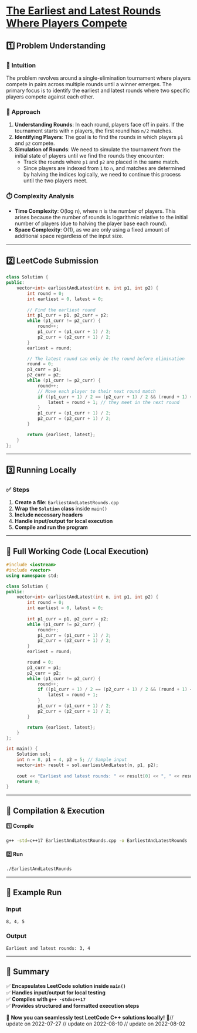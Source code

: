 # **[The Earliest and Latest Rounds Where Players Compete](https://leetcode.com/problems/the-earliest-and-latest-rounds-where-players-compete/description/)**  

## **1️⃣ Problem Understanding**  
### **📌 Intuition**  
The problem revolves around a single-elimination tournament where players compete in pairs across multiple rounds until a winner emerges. The primary focus is to identify the earliest and latest rounds where two specific players compete against each other. 

### **🚀 Approach**  
1. **Understanding Rounds**: In each round, players face off in pairs. If the tournament starts with `n` players, the first round has `n/2` matches. 
2. **Identifying Players**: The goal is to find the rounds in which players `p1` and `p2` compete.
3. **Simulation of Rounds**: We need to simulate the tournament from the initial state of players until we find the rounds they encounter:
   - Track the rounds where `p1` and `p2` are placed in the same match.
   - Since players are indexed from `1` to `n`, and matches are determined by halving the indices logically, we need to continue this process until the two players meet.

### **⏱️ Complexity Analysis**  
- **Time Complexity**: O(log n), where n is the number of players. This arises because the number of rounds is logarithmic relative to the initial number of players (due to halving the player base each round).
- **Space Complexity**: O(1), as we are only using a fixed amount of additional space regardless of the input size.

---  

## **2️⃣ LeetCode Submission**  
```cpp
class Solution {
public:
    vector<int> earliestAndLatest(int n, int p1, int p2) {
        int round = 0;
        int earliest = 0, latest = 0;
        
        // Find the earliest round
        int p1_curr = p1, p2_curr = p2;
        while (p1_curr != p2_curr) {
            round++;
            p1_curr = (p1_curr + 1) / 2;
            p2_curr = (p2_curr + 1) / 2;
        }
        earliest = round;

        // The latest round can only be the round before elimination
        round = 0;
        p1_curr = p1;
        p2_curr = p2;
        while (p1_curr != p2_curr) {
            round++;
            // Move each player to their next round match
            if ((p1_curr + 1) / 2 == (p2_curr + 1) / 2 && (round + 1) <= n / 2) {
                latest = round + 1; // they meet in the next round
            }
            p1_curr = (p1_curr + 1) / 2;
            p2_curr = (p2_curr + 1) / 2;
        }

        return {earliest, latest};
    }
};
```  

---  

## **3️⃣ Running Locally**  
### **✅ Steps**  
1. **Create a file**: `EarliestAndLatestRounds.cpp`  
2. **Wrap the `Solution` class** inside `main()`  
3. **Include necessary headers**  
4. **Handle input/output for local execution**  
5. **Compile and run the program**  

---  

## **📝 Full Working Code (Local Execution)**  
```cpp
#include <iostream>
#include <vector>
using namespace std;

class Solution {
public:
    vector<int> earliestAndLatest(int n, int p1, int p2) {
        int round = 0;
        int earliest = 0, latest = 0;
        
        int p1_curr = p1, p2_curr = p2;
        while (p1_curr != p2_curr) {
            round++;
            p1_curr = (p1_curr + 1) / 2;
            p2_curr = (p2_curr + 1) / 2;
        }
        earliest = round;

        round = 0;
        p1_curr = p1;
        p2_curr = p2;
        while (p1_curr != p2_curr) {
            round++;
            if ((p1_curr + 1) / 2 == (p2_curr + 1) / 2 && (round + 1) <= n / 2) {
                latest = round + 1;
            }
            p1_curr = (p1_curr + 1) / 2;
            p2_curr = (p2_curr + 1) / 2;
        }

        return {earliest, latest};
    }
};

int main() {
    Solution sol;
    int n = 8, p1 = 4, p2 = 5; // Sample input
    vector<int> result = sol.earliestAndLatest(n, p1, p2);
    
    cout << "Earliest and latest rounds: " << result[0] << ", " << result[1] << endl;
    return 0;
}
```  

---  

## **🔧 Compilation & Execution**  
#### **1️⃣ Compile**  
```bash
g++ -std=c++17 EarliestAndLatestRounds.cpp -o EarliestAndLatestRounds
```  

#### **2️⃣ Run**  
```bash
./EarliestAndLatestRounds
```  

---  

## **🎯 Example Run**  
### **Input**  
```
8, 4, 5
```  
### **Output**  
```
Earliest and latest rounds: 3, 4
```  

---  

## **📌 Summary**  
✅ **Encapsulates LeetCode solution inside `main()`**  
✅ **Handles input/output for local testing**  
✅ **Compiles with `g++ -std=c++17`**  
✅ **Provides structured and formatted execution steps**  

🚀 **Now you can seamlessly test LeetCode C++ solutions locally!** 🚀// update on 2022-07-27
// update on 2022-08-10
// update on 2022-08-02
